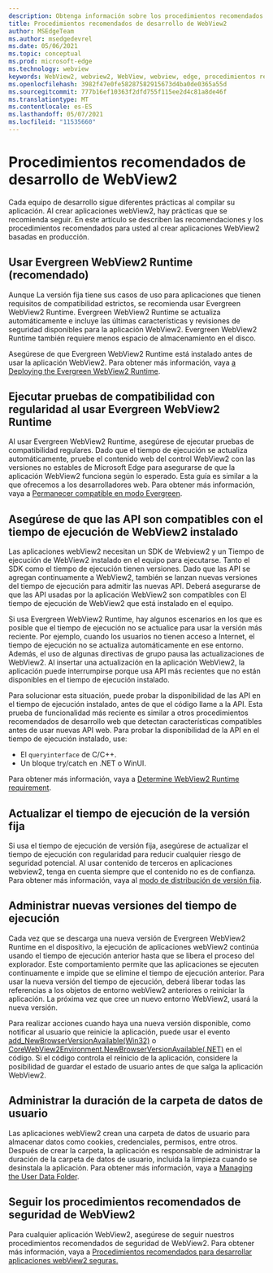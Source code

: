 ```yaml
---
description: Obtenga información sobre los procedimientos recomendados de desarrollo que se deben usar al desarrollar la aplicación WebView2.
title: Procedimientos recomendados de desarrollo de WebView2
author: MSEdgeTeam
ms.author: msedgedevrel
ms.date: 05/06/2021
ms.topic: conceptual
ms.prod: microsoft-edge
ms.technology: webview
keywords: WebView2, webview2, WebView, webview, edge, procedimientos recomendados
ms.openlocfilehash: 3982f47e0fe58287582915673d4ba0de0365a55d
ms.sourcegitcommit: 777b16ef10363f2dfd755f115ee2d4c81a8de46f
ms.translationtype: MT
ms.contentlocale: es-ES
ms.lasthandoff: 05/07/2021
ms.locfileid: "11535660"
---
```

# <a name="webview2-development-best-practices"></a>Procedimientos recomendados de desarrollo de WebView2  

Cada equipo de desarrollo sigue diferentes prácticas al compilar su aplicación. Al crear aplicaciones webView2, hay prácticas que se recomienda seguir. En este artículo se describen las recomendaciones y los procedimientos recomendados para usted al crear aplicaciones WebView2 basadas en producción.


## <a name="use-evergreen-webview2-runtime-recommended"></a>Usar Evergreen WebView2 Runtime (recomendado)  

Aunque La versión fija tiene sus casos de uso para aplicaciones que tienen requisitos de compatibilidad estrictos, se recomienda usar Evergreen WebView2 Runtime.  Evergreen WebView2 Runtime se actualiza automáticamente e incluye las últimas características y revisiones de seguridad disponibles para la aplicación WebView2. Evergreen WebView2 Runtime también requiere menos espacio de almacenamiento en el disco.

Asegúrese de que Evergreen WebView2 Runtime está instalado antes de usar la aplicación WebView2.  Para obtener más información, vaya [a Deploying the Evergreen WebView2 Runtime][Webview2ConceptsDistributionDeployingEvergreenWebview2Runtime].  

## <a name="run-compatibility-tests-regularly-when-using-the-evergreen-webview2-runtime"></a>Ejecutar pruebas de compatibilidad con regularidad al usar Evergreen WebView2 Runtime

Al usar Evergreen WebView2 Runtime, asegúrese de ejecutar pruebas de compatibilidad regulares. Dado que el tiempo de ejecución se actualiza automáticamente, pruebe el contenido web del control WebView2 con las versiones no estables de Microsoft Edge para asegurarse de que la aplicación WebView2 funciona según lo esperado. Esta guía es similar a la que ofrecemos a los desarrolladores web. Para obtener más información, vaya a [Permanecer compatible en modo Evergreen][Webview2ConceptsDistributionStayCompatibleEvergreenMode].

## <a name="ensure-apis-are-supported-by-the-installed-webview2-runtime"></a>Asegúrese de que las API son compatibles con el tiempo de ejecución de WebView2 instalado

Las aplicaciones webView2 necesitan un SDK de Webview2 y un Tiempo de ejecución de WebView2 instalado en el equipo para ejecutarse. Tanto el SDK como el tiempo de ejecución tienen versiones. Dado que las API se agregan continuamente a WebView2, también se lanzan nuevas versiones del tiempo de ejecución para admitir las nuevas API. Deberá asegurarse de que las API usadas por la aplicación WebView2 son compatibles con El tiempo de ejecución de WebView2 que está instalado en el equipo. 

Si usa Evergreen WebView2 Runtime, hay algunos escenarios en los que es posible que el tiempo de ejecución no se actualice para usar la versión más reciente. Por ejemplo, cuando los usuarios no tienen acceso a Internet, el tiempo de ejecución no se actualiza automáticamente en ese entorno. Además, el uso de algunas directivas de grupo pausa las actualizaciones de WebView2. Al insertar una actualización en la aplicación WebView2, la aplicación puede interrumpirse porque usa API más recientes que no están disponibles en el tiempo de ejecución instalado.   
 
Para solucionar esta situación, puede probar la disponibilidad de las API en el tiempo de ejecución instalado, antes de que el código llame a la API. Esta prueba de funcionalidad más reciente es similar a otros procedimientos recomendados de desarrollo web que detectan características compatibles antes de usar nuevas API web. Para probar la disponibilidad de la API en el tiempo de ejecución instalado, use:
* El `queryinterface` de C/C++. 
* Un bloque try/catch en .NET o WinUI. 
    
Para obtener más información, vaya a [Determine WebView2 Runtime requirement][Webview2ConceptsVersioningDetermineWebview2RuntimeRequirement].  

## <a name="update-the-fixed-version-runtime"></a>Actualizar el tiempo de ejecución de la versión fija  

Si usa el tiempo de ejecución de versión fija, asegúrese de actualizar el tiempo de ejecución con regularidad para reducir cualquier riesgo de seguridad potencial. Al usar contenido de terceros en aplicaciones webview2, tenga en cuenta siempre que el contenido no es de confianza.  Para obtener más información, vaya al [modo de distribución de versión fija][Webview2ConceptsDistributionFixedVersionDistributionMode].  

## <a name="manage-new-versions-of-the-runtime"></a>Administrar nuevas versiones del tiempo de ejecución  

Cada vez que se descarga una nueva versión de Evergreen WebView2 Runtime en el dispositivo, la ejecución de aplicaciones webView2 continúa usando el tiempo de ejecución anterior hasta que se libera el proceso del explorador. Este comportamiento permite que las aplicaciones se ejecuten continuamente e impide que se elimine el tiempo de ejecución anterior. Para usar la nueva versión del tiempo de ejecución, deberá liberar todas las referencias a los objetos de entorno webView2 anteriores o reiniciar la aplicación. La próxima vez que cree un nuevo entorno WebView2, usará la nueva versión.

Para realizar acciones cuando haya una nueva versión disponible, como notificar al usuario que reinicie la aplicación, puede usar el evento [add_NewBrowserVersionAvailable(Win32)][Webview2ReferenceaddNewBrowserVersionAvailable] o [CoreWebView2Environment.NewBrowserVersionAvailable(.NET)][Webview2ReferenceNewBrowserVersionAvailable] en el código. Si el código controla el reinicio de la aplicación, considere la posibilidad de guardar el estado de usuario antes de que salga la aplicación WebView2.  

## <a name="manage-the-lifetime-of-the-user-data-folder"></a>Administrar la duración de la carpeta de datos de usuario 
Las aplicaciones webView2 crean una carpeta de datos de usuario para almacenar datos como cookies, credenciales, permisos, entre otros. Después de crear la carpeta, la aplicación es responsable de administrar la duración de la carpeta de datos de usuario, incluida la limpieza cuando se desinstala la aplicación.  Para obtener más información, vaya a [Managing the User Data Folder][Webview2ConceptsUserDataFolder].  

## <a name="follow-recommended-webview2-security-best-practices"></a>Seguir los procedimientos recomendados de seguridad de WebView2 
Para cualquier aplicación WebView2, asegúrese de seguir nuestros procedimientos recomendados de seguridad de WebView2.  Para obtener más información, vaya a [Procedimientos recomendados para desarrollar aplicaciones webView2 seguras.][Webview2ConceptsSecurity]  


<!-- links -->  

[Webview2ConceptsDistributionDeployingEvergreenWebview2Runtime]: ../concepts/distribution.md#deploying-the-evergreen-webview2-runtime "Implementación de Evergreen WebView2 Runtime: distribución de aplicaciones con WebView2 | Microsoft Docs"  
[Webview2ConceptsDistributionFixedVersionDistributionMode]: ../concepts/distribution.md#fixed-version-distribution-mode "Modo de distribución de versiones fijas: distribución de aplicaciones mediante WebView2 | Microsoft Docs"  
[Webview2ConceptsDistributionStayCompatibleEvergreenMode]: ../concepts/distribution.md#stay-compatible-in-evergreen-mode "Mantener la compatibilidad en modo Evergreen: distribución de aplicaciones con WebView2 | Microsoft Docs"  
[Webview2ConceptsSecurity]: ../concepts/security.md "Procedimientos recomendados para desarrollar aplicaciones webView2 seguras | Microsoft Docs"  
[Webview2ConceptsUserDataFolder]: ../concepts/user-data-folder.md "Administrar la carpeta de datos de usuario | Microsoft Docs"  
[Webview2ConceptsVersioningDetermineWebview2RuntimeRequirement]: ../concepts/versioning.md#determine-webview2-runtime-requirement "Determinar el requisito de Tiempo de ejecución de WebView2: comprender las versiones del SDK de WebView2 | Microsoft Docs"  
[Webview2GetStartedWin32]: ../get-started/win32.md "Introducción a WebView2 | Microsoft Docs"  
[Webview2GetStartedWinforms]: ../get-started/winforms.md "Introducción a WebView2 en Windows Forms | Microsoft Docs"  
[Webview2GetStartedWinui]: ../get-started/winui.md "Introducción a WebView2 en WinUI 3 (versión preliminar) | Microsoft Docs"  
[Webview2GetStartedWpf]: ../get-started/wpf.md "Introducción a WebView2 en WPF | Microsoft Docs"  
[Webview2ReferenceaddNewBrowserVersionAvailable]: https://docs.microsoft.com/microsoft-edge/webview2/reference/win32/icorewebview2environment#add_newbrowserversionavailable "add_NewBrowserVersionAvailable | Microsoft Docs"  
[Webview2ReferenceNewBrowserVersionAvailable]: https://docs.microsoft.com/dotnet/api/microsoft.web.webview2.core.corewebview2environment.newbrowserversionavailable "Evento CoreWebView2Environment.NewBrowserVersionAvailable | Microsoft Docs"  